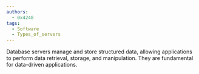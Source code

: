 ```yaml
---
authors: 
  - 0x4248
tags:
  - Software
  - Types_of_servers
---
```

Database servers manage and store structured data, allowing applications to perform data retrieval, storage, and manipulation. They are fundamental for data-driven applications.